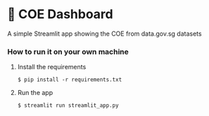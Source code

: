 # :car: COE Dashboard

A simple Streamlit app showing the COE from data.gov.sg datasets


### How to run it on your own machine

1. Install the requirements

   ```
   $ pip install -r requirements.txt
   ```

2. Run the app

   ```
   $ streamlit run streamlit_app.py
   ```
